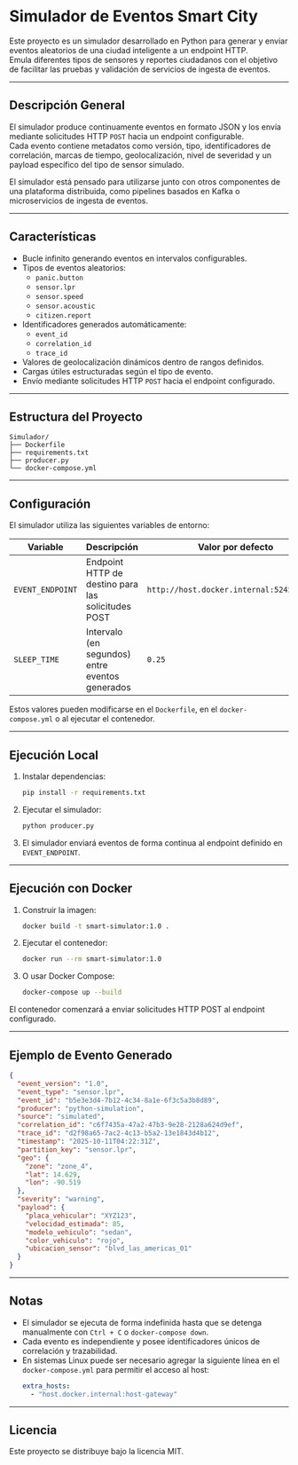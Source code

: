 # Simulador de Eventos Smart City

Este proyecto es un simulador desarrollado en Python para generar y enviar eventos aleatorios de una ciudad inteligente a un endpoint HTTP.  
Emula diferentes tipos de sensores y reportes ciudadanos con el objetivo de facilitar las pruebas y validación de servicios de ingesta de eventos.

---

## Descripción General

El simulador produce continuamente eventos en formato JSON y los envía mediante solicitudes HTTP `POST` hacia un endpoint configurable.  
Cada evento contiene metadatos como versión, tipo, identificadores de correlación, marcas de tiempo, geolocalización, nivel de severidad y un payload específico del tipo de sensor simulado.

El simulador está pensado para utilizarse junto con otros componentes de una plataforma distribuida, como pipelines basados en Kafka o microservicios de ingesta de eventos.

---

## Características

- Bucle infinito generando eventos en intervalos configurables.
- Tipos de eventos aleatorios:
  - `panic.button`
  - `sensor.lpr`
  - `sensor.speed`
  - `sensor.acoustic`
  - `citizen.report`
- Identificadores generados automáticamente:
  - `event_id`
  - `correlation_id`
  - `trace_id`
- Valores de geolocalización dinámicos dentro de rangos definidos.
- Cargas útiles estructuradas según el tipo de evento.
- Envío mediante solicitudes HTTP `POST` hacia el endpoint configurado.

---

## Estructura del Proyecto

```
Simulador/
├── Dockerfile
├── requirements.txt
├── producer.py
└── docker-compose.yml
```

---

## Configuración

El simulador utiliza las siguientes variables de entorno:

| Variable | Descripción | Valor por defecto |
|-----------|--------------|------------------|
| `EVENT_ENDPOINT` | Endpoint HTTP de destino para las solicitudes POST | `http://host.docker.internal:5245/events` |
| `SLEEP_TIME` | Intervalo (en segundos) entre eventos generados | `0.25` |

Estos valores pueden modificarse en el `Dockerfile`, en el `docker-compose.yml` o al ejecutar el contenedor.

---

## Ejecución Local

1. Instalar dependencias:
   ```bash
   pip install -r requirements.txt
   ```

2. Ejecutar el simulador:
   ```bash
   python producer.py
   ```

3. El simulador enviará eventos de forma continua al endpoint definido en `EVENT_ENDPOINT`.

---

## Ejecución con Docker

1. Construir la imagen:
   ```bash
   docker build -t smart-simulator:1.0 .
   ```

2. Ejecutar el contenedor:
   ```bash
   docker run --rm smart-simulator:1.0
   ```

3. O usar Docker Compose:
   ```bash
   docker-compose up --build
   ```

El contenedor comenzará a enviar solicitudes HTTP POST al endpoint configurado.

---

## Ejemplo de Evento Generado

```json
{
  "event_version": "1.0",
  "event_type": "sensor.lpr",
  "event_id": "b5e3e3d4-7b12-4c34-8a1e-6f3c5a3b8d89",
  "producer": "python-simulation",
  "source": "simulated",
  "correlation_id": "c6f7435a-47a2-47b3-9e28-2128a624d9ef",
  "trace_id": "d2f98a65-7ac2-4c13-b5a2-13e1843d4b12",
  "timestamp": "2025-10-11T04:22:31Z",
  "partition_key": "sensor.lpr",
  "geo": {
    "zone": "zone_4",
    "lat": 14.629,
    "lon": -90.519
  },
  "severity": "warning",
  "payload": {
    "placa_vehicular": "XYZ123",
    "velocidad_estimada": 85,
    "modelo_vehiculo": "sedan",
    "color_vehiculo": "rojo",
    "ubicacion_sensor": "blvd_las_americas_01"
  }
}
```

---

## Notas

- El simulador se ejecuta de forma indefinida hasta que se detenga manualmente con `Ctrl + C` o `docker-compose down`.
- Cada evento es independiente y posee identificadores únicos de correlación y trazabilidad.
- En sistemas Linux puede ser necesario agregar la siguiente línea en el `docker-compose.yml` para permitir el acceso al host:
  ```yaml
  extra_hosts:
    - "host.docker.internal:host-gateway"
  ```

---

## Licencia

Este proyecto se distribuye bajo la licencia MIT.
